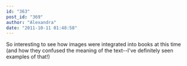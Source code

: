 ```yaml
---
id: "363"
post_id: "369"
author: "Alexandra"
date: "2011-10-11 01:48:58"
---
```

So interesting to see how images were integrated into books at this time (and how they confused the meaning of the text--I've definitely seen examples of that!)
